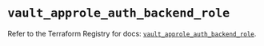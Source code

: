# `vault_approle_auth_backend_role`

Refer to the Terraform Registry for docs: [`vault_approle_auth_backend_role`](https://registry.terraform.io/providers/hashicorp/vault/4.7.0/docs/resources/approle_auth_backend_role).

